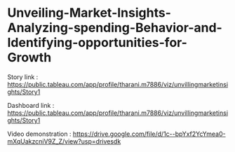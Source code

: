 # Unveiling-Market-Insights-Analyzing-spending-Behavior-and-Identifying-opportunities-for-Growth

Story link : https://public.tableau.com/app/profile/tharani.m7886/viz/unvillingmarketinsights/Story1

Dashboard link : https://public.tableau.com/app/profile/tharani.m7886/viz/unvillingmarketinsights/Story1

Video demonstration : https://drive.google.com/file/d/1c--bpYxf2YcYmea0-mXqUakzcniV9Z_Z/view?usp=drivesdk
